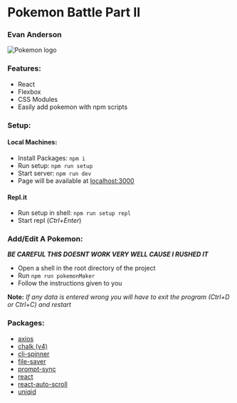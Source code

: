 # Pokemon Battle Part II
### Evan Anderson

![Pokemon logo](https://upload.wikimedia.org/wikipedia/commons/thumb/9/98/International_Pok%C3%A9mon_logo.svg/640px-International_Pok%C3%A9mon_logo.svg.png)

### Features:
- React
- Flexbox
- CSS Modules
- Easily add pokemon with npm scripts

### Setup:
#### Local Machines:
- Install Packages: ```npm i```
- Run setup: ```npm run setup```
- Start server: ```npm run dev```
- Page will be available at [localhost:3000](http://localhost:3000)

#### Repl.it
- Run setup in shell: ```npm run setup repl```
- Start repl (*Ctrl+Enter*)

### Add/Edit A Pokemon:
***BE CAREFUL THIS DOESNT WORK VERY WELL CAUSE I RUSHED IT***
- Open a shell in the root directory of the project
- Run ```npm run pokemonMaker```
- Follow the instructions given to you

**Note:** *If any data is entered wrong you will have to exit the program (Ctrl+D or Ctrl+C) and restart*


### Packages:
- [axios](https://www.npmjs.com/package/axios)
- [chalk (v4)](https://www.npmjs.com/package/chalk/v/4.1.2)
- [cli-spinner](https://github.com/helloIAmPau/node-spinner)
- [file-saver](https://github.com/eligrey/FileSaver.js)
- [prompt-sync](https://www.npmjs.com/package/prompt-sync)
- [react](https://reactjs.org/)
- [react-auto-scroll](https://github.com/brianmcallister/react-auto-scroll)
- [uniqid](https://www.npmjs.com/package/uniqid)